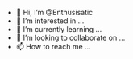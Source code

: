 - 👋 Hi, I’m @Enthusisatic
- 👀 I’m interested in ...
- 🌱 I’m currently learning ...
- 💞️ I’m looking to collaborate on ...
- 📫 How to reach me ...

<!---
Enthusisatic/Enthusisatic is a ✨ special ✨ repository because its `README.md` (this file) appears on your GitHub profile.
You can click the Preview link to take a look at your changes.
--->
